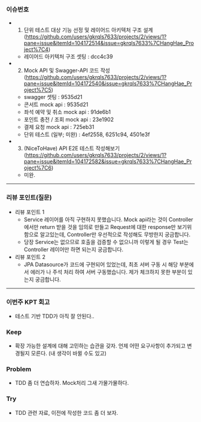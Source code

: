 ### 이슈번호

- 1. 단위 테스트 대상 기능 선정 및 레이어드 아키텍처 구조 설계(https://github.com/users/gkrqls7633/projects/2/views/1?pane=issue&itemId=104172514&issue=gkrqls7633%7CHangHae_Project%7C4)
  - 레이어드 아키텍처 구조 셋팅 : dcc4c39


- 2. Mock API 및 Swagger-API 코드 작성(https://github.com/users/gkrqls7633/projects/2/views/1?pane=issue&itemId=104172540&issue=gkrqls7633%7CHangHae_Project%7C5)
  - swagger 셋팅 : 9535d21
  - 콘서트 mock api : 9535d21
  - 좌석 예약 및 취소 mock api : 91de6b1
  - 포인트 충전 / 조회 mock api : 23e1902
  - 결제 요청 mock api : 725eb31
  - 단위 테스트 (일부; 미완) : 4ef2558, 6251c94, 4501e3f

- 3. (NiceToHave) API E2E 테스트 작성해보기(https://github.com/users/gkrqls7633/projects/2/views/1?pane=issue&itemId=104172582&issue=gkrqls7633%7CHangHae_Project%7C6)
  - 미완.
---

### **리뷰 포인트(질문)**

- 리뷰 포인트 1
  - Service 레이어를 아직 구현하지 못했습니다. Mock api라는 것이 Controller에서만 return 받을 것을 임의로 만들고 Request에 대한 response만 보기위함으로 알고있는데, Controller만 우선적으로 작성해도 무방한지 궁금합니다.
  - 당장 Service는 없으므로 호출을 검증할 수 없으니까 이렇게 될 경우 Test는 Controller 레이어만 하면 되는지 궁금합니다.
- 리뷰 포인트 2
  - JPA Datasource가 코드에 구현되어 있었는데, 최초 서버 구동 시 해당 부분에서 에러가 나 주석 처리 하여 서버 구동했습니다. 제가 체크하지 못한 부분이 있는지 궁금합니다.
  
  
---

### **이번주 KPT 회고**
- 테스트 기반 TDD가 아직 잘 안된다..
### Keep
- 확장 가능한 설계에 대해 고민하는 습관을 갖자. 언제 어떤 요구사항이 추가되고 변경될지 모른다. (내 생각이 바뀔 수도 있고)
### Problem
- TDD 좀 더 연습하자. Mock처리 그새 가물가물하다.
### Try
- TDD 관련 자료, 이전에 작성한 코드 좀 더 보자.
